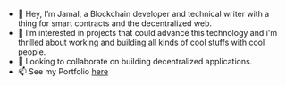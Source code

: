 - 👋 Hey, I’m Jamal, a Blockchain developer and technical writer with a thing for smart contracts and the decentralized web. 
- 👀 I’m interested in projects that could advance this technology and i'm thrilled about working and building all kinds of cool stuffs with cool people.
- 💞️ Looking to collaborate on building decentralized applications.
- 📫 See my Portfolio [here](https://linktr.ee/jamaltheatlantean)

<!---
jamaltheatlantean/jamaltheatlantean is a ✨ special ✨ repository because its `README.md` (this file) appears on your GitHub profile.
You can click the Preview link to take a look at your changes.
--->
